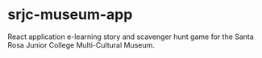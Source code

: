 # srjc-museum-app
React application e-learning story and scavenger hunt game for the Santa Rosa Junior College Multi-Cultural Museum. 
